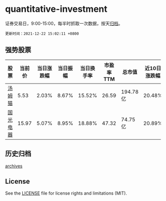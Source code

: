 # quantitative-investment

证券交易日，9:00-15:00，每半时抓取一次数据，按天[归档](archives)。

`更新时间：2021-12-22 15:02:11 +0800`

## 强势股票

|股票|当前价|当日涨跌幅|当日振幅|当日换手率|市盈率TTM|总市值|近10日涨跌幅|
|----|----|----|----|----|----|----|----|
|[汤姆猫](https://xueqiu.com/S/SZ300459)|5.53|2.03%|8.67%|15.52%|26.59|194.78亿|20.48%|
|[国光电器](https://xueqiu.com/S/SZ002045)|15.97|5.07%|8.95%|18.88%|47.32|74.75亿|20.89%|

## 历史归档

[archives](archives)

## License

See the [LICENSE](LICENSE) file for license rights and limitations (MIT).